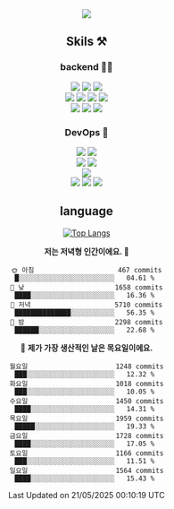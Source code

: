 <div align="center">

<a href="https://hhpluscertificateofcompletion.oopy.io/">
  <img src="https://static.spartacodingclub.kr/hanghae99/plus/completion/badge_black.svg" />
</a>

## Skils ⚒️

### backend 🧑‍💻
  
<img src="https://img.shields.io/badge/Java-FF6600?style=flat-square&logo=buymeacoffee&logoColor=white"/>
<img src="https://img.shields.io/badge/Go-0099FF?style=flat-square&logo=go&logoColor=white"/>
<img src="https://img.shields.io/badge/Kotlin-7F52FF?style=flat-square&logo=kotlin&logoColor=white"/>
  
  
<br />
  
<img src="https://img.shields.io/badge/Spring-339933?style=flat-square&logo=Spring&logoColor=white"/>
<img src="https://img.shields.io/badge/Spring Boot-339933?style=flat-square&logo=Spring Boot&logoColor=white"/>
<img src="https://img.shields.io/badge/Spring Security-339933?style=flat-square&logo=Spring Security&logoColor=white"/>
  
<img src="https://img.shields.io/badge/Spring Data JPA-339933?style=flat-square&logo=Hibernate&logoColor=white"/>

<br />
  
  <img src="https://img.shields.io/badge/mysql-0099FF?style=flat-square&logo=mysql&logoColor=white"/>
  <img src="https://img.shields.io/badge/mariadb-0099FF?style=flat-square&logo=mariadb&logoColor=white"/>
  <img src="https://img.shields.io/badge/mongoDB-47A248?style=flat-square&logo=mongodb&logoColor=white"/>
  
  
### DevOps 🚀
  
  <img src="https://img.shields.io/badge/docker-2496ED?style=flat-square&logo=docker&logoColor=white"/>
  <img src="https://img.shields.io/badge/kubernetes-326CE5?style=flat-square&logo=kubernetes&logoColor=white"/>
  
  <br />
  
  <img src="https://img.shields.io/badge/Github Actions-2088FF?style=flat-square&logo=githubactions&logoColor=white"/>
  <img src="https://img.shields.io/badge/Jenkins-D24939?style=flat-square&logo=jenkins&logoColor=white"/>
  
  
  <br />
  <img src="https://img.shields.io/badge/terraform-7B42BC?style=flat-square&logo=terraform&logoColor=white"/>
  
  <br />
  <img src="https://img.shields.io/badge/Amazon AWS-232F3E?style=flat-square&logo=Amazon AWS&logoColor=white"/>

  <img src="https://img.shields.io/badge/GCP-4285F4?style=flat-square&logo=googlecloud&logoColor=white"/>
  <img src="https://img.shields.io/badge/NCP-03C75A?style=flat-square&logo=naver&logoColor=white"/>
  
  
## language

[![Top Langs](https://github-readme-stats.vercel.app/api/top-langs/?username=zxcv9203&hide=html&exclude_repo=zxcv9203.github.io,golB&theme=grate-gatsby)](https://github.com/zxcv9203/github-readme-stats)
  
<!--START_SECTION:waka-->
**저는 저녁형 인간이에요. 🦉** 

```text
🌞 아침                     467 commits         █░░░░░░░░░░░░░░░░░░░░░░░░   04.61 % 
🌆 낮　                     1658 commits        ████░░░░░░░░░░░░░░░░░░░░░   16.36 % 
🌃 저녁                     5710 commits        ██████████████░░░░░░░░░░░   56.35 % 
🌙 밤　                     2298 commits        ██████░░░░░░░░░░░░░░░░░░░   22.68 % 
```
📅 **제가 가장 생산적인 날은 목요일이에요.** 

```text
월요일                      1248 commits        ███░░░░░░░░░░░░░░░░░░░░░░   12.32 % 
화요일                      1018 commits        ███░░░░░░░░░░░░░░░░░░░░░░   10.05 % 
수요일                      1450 commits        ████░░░░░░░░░░░░░░░░░░░░░   14.31 % 
목요일                      1959 commits        █████░░░░░░░░░░░░░░░░░░░░   19.33 % 
금요일                      1728 commits        ████░░░░░░░░░░░░░░░░░░░░░   17.05 % 
토요일                      1166 commits        ███░░░░░░░░░░░░░░░░░░░░░░   11.51 % 
일요일                      1564 commits        ████░░░░░░░░░░░░░░░░░░░░░   15.43 % 
```



 Last Updated on 21/05/2025 00:10:19 UTC
<!--END_SECTION:waka-->
  
</div>

